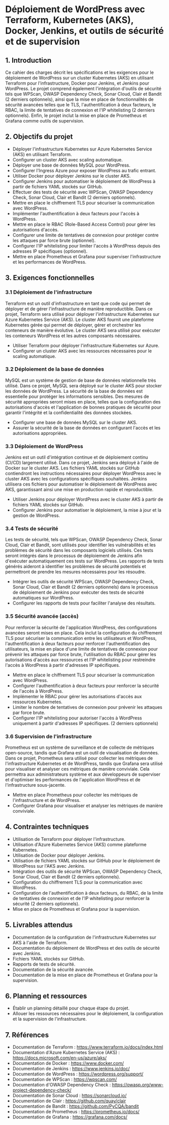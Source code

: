 # Déploiement de WordPress avec Terraform, Kubernetes (AKS), Docker, Jenkins, et outils de sécurité et de supervision

## 1. Introduction

Ce cahier des charges décrit les spécifications et les exigences pour le déploiement de WordPress sur un cluster Kubernetes (AKS) en utilisant Terraform pour l'infrastructure, Docker pour Jenkins, et Jenkins pour WordPress. Le projet comprend également l'intégration d'outils de sécurité tels que WPScan, OWASP Dependency Check, Sonar Cloud, Clair et Bandit (2 derniers optionnels), ainsi que la mise en place de fonctionnalités de sécurité avancées telles que le TLS, l'authentification à deux facteurs, le RBAC, la limite de tentatives de connexion et l'IP whitelisting (2 derniers optionnels). Enfin, le projet inclut la mise en place de Prometheus et Grafana comme outils de supervision.

## 2. Objectifs du projet

- Déployer l'infrastructure Kubernetes sur Azure Kubernetes Service (AKS) en utilisant Terraform.
- Configurer un cluster AKS avec scaling automatique.
- Déployer une base de données MySQL pour WordPress.
- Configurer l'Ingress Azure pour exposer WordPress au trafic entrant.
- Utiliser Docker pour déployer Jenkins sur le cluster AKS.
- Configurer Jenkins pour automatiser le déploiement de WordPress à partir de fichiers YAML stockés sur GitHub.
- Effectuer des tests de sécurité avec WPScan, OWASP Dependency Check, Sonar Cloud, Clair et Bandit (2 derniers optionnels).
- Mettre en place le chiffrement TLS pour sécuriser la communication avec WordPress.
- Implémenter l'authentification à deux facteurs pour l'accès à WordPress.
- Mettre en place le RBAC (Role-Based Access Control) pour gérer les autorisations d'accès.
- Configurer une limite de tentatives de connexion pour protéger contre les attaques par force brute (optionnel).
- Configurer l'IP whitelisting pour limiter l'accès à WordPress depuis des adresses IP spécifiques (optionnel).
- Mettre en place Prometheus et Grafana pour superviser l'infrastructure et les performances de WordPress.

## 3. Exigences fonctionnelles

### 3.1 Déploiement de l'infrastructure

Terraform est un outil d'infrastructure en tant que code qui permet de déployer et de gérer l'infrastructure de manière reproductible. Dans ce projet, Terraform sera utilisé pour déployer l'infrastructure Kubernetes sur Azure Kubernetes Service (AKS). Le cluster AKS fournit une plateforme Kubernetes gérée qui permet de déployer, gérer et orchestrer les conteneurs de manière évolutive. Le cluster AKS sera utilisé pour exécuter les conteneurs WordPress et les autres composants nécessaires.

- Utiliser Terraform pour déployer l'infrastructure Kubernetes sur Azure.
- Configurer un cluster AKS avec les ressources nécessaires pour le scaling automatique.

### 3.2 Déploiement de la base de données

MySQL est un système de gestion de base de données relationnelle très utilisé. Dans ce projet, MySQL sera déployé sur le cluster AKS pour stocker les données de WordPress. La sécurité de la base de données est essentielle pour protéger les informations sensibles. Des mesures de sécurité appropriées seront mises en place, telles que la configuration des autorisations d'accès et l'application de bonnes pratiques de sécurité pour garantir l'intégrité et la confidentialité des données stockées.

- Configurer une base de données MySQL sur le cluster AKS.
- Assurer la sécurité de la base de données en configurant l'accès et les autorisations appropriées.

### 3.3 Déploiement de WordPress

Jenkins est un outil d'intégration continue et de déploiement continu (CI/CD) largement utilisé. Dans ce projet, Jenkins sera déployé à l'aide de Docker sur le cluster AKS. Les fichiers YAML stockés sur GitHub contiendront les instructions nécessaires pour déployer WordPress avec le cluster AKS avec les configurations spécifiques souhaitées. Jenkins utilisera ces fichiers pour automatiser le déploiement de WordPress avec AKS, garantissant ainsi une mise en production rapide et reproductible.

- Utiliser Jenkins pour déployer WordPress avec le cluster AKS à partir de fichiers YAML stockés sur GitHub.
- Configurer Jenkins pour automatiser le déploiement, la mise à jour et la gestion de WordPress.

### 3.4 Tests de sécurité

Les tests de sécurité, tels que WPScan, OWASP Dependency Check, Sonar Cloud, Clair et Bandit, sont utilisés pour identifier les vulnérabilités et les problèmes de sécurité dans les composants logiciels utilisés. Ces tests seront intégrés dans le processus de déploiement de Jenkins afin d'exécuter automatiquement ces tests sur WordPress. Les rapports de tests générés aideront à identifier les problèmes de sécurité potentiels et permettront de prendre les mesures nécessaires pour les résoudre.

- Intégrer les outils de sécurité WPScan, OWASP Dependency Check, Sonar Cloud, Clair et Bandit (2 derniers optionnels) dans le processus de déploiement de Jenkins pour exécuter des tests de sécurité automatiques sur WordPress.
- Configurer les rapports de tests pour faciliter l'analyse des résultats.

### 3.5 Sécurité avancée (accès)

Pour renforcer la sécurité de l'application WordPress, des configurations avancées seront mises en place. Cela inclut la configuration du chiffrement TLS pour sécuriser la communication entre les utilisateurs et WordPress, l'authentification à deux facteurs pour renforcer l'authentification des utilisateurs, la mise en place d'une limite de tentatives de connexion pour prévenir les attaques par force brute, l'utilisation du RBAC pour gérer les autorisations d'accès aux ressources et l'IP whitelisting pour restreindre l'accès à WordPress à partir d'adresses IP spécifiques.

- Mettre en place le chiffrement TLS pour sécuriser la communication avec WordPress.
- Configurer l'authentification à deux facteurs pour renforcer la sécurité de l'accès à WordPress.
- Implémenter le RBAC pour gérer les autorisations d'accès aux ressources Kubernetes.
- Limiter le nombre de tentatives de connexion pour prévenir les attaques par force brute.
- Configurer l'IP whitelisting pour autoriser l'accès à WordPress uniquement à partir d'adresses IP spécifiques.
(2 derniers optionnels)

### 3.6 Supervision de l'infrastructure

Prometheus est un système de surveillance et de collecte de métriques open-source, tandis que Grafana est un outil de visualisation de données. Dans ce projet, Prometheus sera utilisé pour collecter les métriques de l'infrastructure Kubernetes et de WordPress, tandis que Grafana sera utilisé pour visualiser et analyser ces métriques de manière conviviale. Cela permettra aux administrateurs système et aux développeurs de superviser et d'optimiser les performances de l'application WordPress et de l'infrastructure sous-jacente.

- Mettre en place Prometheus pour collecter les métriques de l'infrastructure et de WordPress.
- Configurer Grafana pour visualiser et analyser les métriques de manière conviviale.

## 4. Contraintes techniques

- Utilisation de Terraform pour déployer l'infrastructure.
- Utilisation d'Azure Kubernetes Service (AKS) comme plateforme Kubernetes.
- Utilisation de Docker pour déployer Jenkins.
- Utilisation de fichiers YAML stockés sur GitHub pour le déploiement de WordPress sur l'AKS avec Jenkins.
- Intégration des outils de sécurité WPScan, OWASP Dependency Check, Sonar Cloud, Clair et Bandit (2 derniers optionnels).
- Configuration du chiffrement TLS pour la communication avec WordPress.
- Configuration de l'authentification à deux facteurs, du RBAC, de la limite de tentatives de connexion et de l'IP whitelisting pour renforcer la sécurité (2 derniers optionnels).
- Mise en place de Prometheus et Grafana pour la supervision.

## 5. Livrables attendus
- Documentation de la configuration de l'infrastructure Kubernetes sur AKS à l'aide de Terraform.
- Documentation du déploiement de WordPress et des outils de sécurité avec Jenkins.
- Fichiers YAML stockés sur GitHub.
- Rapports de tests de sécurité.
- Documentation de la sécurité avancée.
- Documentation de la mise en place de Prometheus et Grafana pour la supervision.

## 6. Planning et ressources
- Établir un planning détaillé pour chaque étape du projet.
- Allouer les ressources nécessaires pour le déploiement, la configuration et la supervision de l'infrastructure.

## 7. Références
- Documentation de Terraform : https://www.terraform.io/docs/index.html
- Documentation d'Azure Kubernetes Service (AKS) : https://docs.microsoft.com/en-us/azure/aks/
- Documentation de Docker : https://www.docker.com/
- Documentation de Jenkins : https://www.jenkins.io/doc/
- Documentation de WordPress : https://wordpress.org/support/
- Documentation de WPScan : https://wpscan.com/
- Documentation d'OWASP Dependency Check : https://owasp.org/www-project-dependency-check/
- Documentation de Sonar Cloud : https://sonarcloud.io/
- Documentation de Clair : https://github.com/quay/clair
- Documentation de Bandit : https://github.com/PyCQA/bandit
- Documentation de Prometheus : https://prometheus.io/docs/
- Documentation de Grafana : https://grafana.com/docs/

